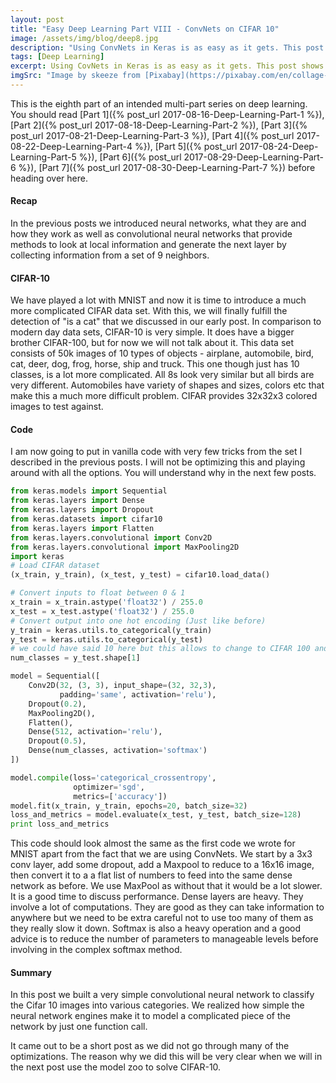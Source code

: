 ```yaml
---
layout: post
title: "Easy Deep Learning Part VIII - ConvNets on CIFAR 10"
image: /assets/img/blog/deep8.jpg
description: "Using ConvNets in Keras is as easy as it gets. This post shows some sample code."
tags: [Deep Learning]
excerpt: Using CovNets in Keras is as easy as it gets. This post shows some sample code.
imgSrc: "Image by skeeze from [Pixabay](https://pixabay.com/en/collage-africa-big-5-animals-lion-1803066/)"
---
```


This is the eighth part of an intended multi-part series on deep learning. You should read [Part 1]({% post_url 2017-08-16-Deep-Learning-Part-1 %}), [Part 2]({% post_url 2017-08-18-Deep-Learning-Part-2 %}), [Part 3]({% post_url 2017-08-21-Deep-Learning-Part-3 %}), [Part 4]({% post_url 2017-08-22-Deep-Learning-Part-4 %}), [Part 5]({% post_url 2017-08-24-Deep-Learning-Part-5 %}), [Part 6]({% post_url 2017-08-29-Deep-Learning-Part-6 %}), [Part 7]({% post_url 2017-08-30-Deep-Learning-Part-7 %}) before heading over here.

#### Recap
In the previous posts we introduced neural networks, what they are and how they work as well as convolutional neural networks that provide methods to look at local information and generate the next layer by collecting information from a set of 9 neighbors.

#### CIFAR-10
We have played a lot with MNIST and now it is time to introduce a much more complicated CIFAR data set. With this, we will finally fulfill the detection of "is a cat" that we discussed in our early post. In comparison to modern day data sets, CIFAR-10 is very simple. It does have a bigger brother CIFAR-100, but for now we will not talk about it. This data set consists of 50k images of 10 types of objects - airplane, automobile, bird, cat, deer, dog, frog, horse, ship and truck. This one though just has 10 classes, is a lot more complicated. All 8s look very similar but all birds are very different. Automobiles have variety of shapes and sizes, colors etc that make this a much more difficult problem. CIFAR provides 32x32x3 colored images to test against.

#### Code
I am now going to put in vanilla code with very few tricks from the set I described in the previous posts. I will not be optimizing this and playing around with all the options. You will understand why in the next few posts.

```python
from keras.models import Sequential
from keras.layers import Dense
from keras.layers import Dropout
from keras.datasets import cifar10
from keras.layers import Flatten
from keras.layers.convolutional import Conv2D
from keras.layers.convolutional import MaxPooling2D
import keras
# Load CIFAR dataset
(x_train, y_train), (x_test, y_test) = cifar10.load_data()

# Convert inputs to float between 0 & 1
x_train = x_train.astype('float32') / 255.0
x_test = x_test.astype('float32') / 255.0
# Convert output into one hot encoding (Just like before)
y_train = keras.utils.to_categorical(y_train)
y_test = keras.utils.to_categorical(y_test)
# we could have said 10 here but this allows to change to CIFAR 100 and work with the same code.
num_classes = y_test.shape[1]

model = Sequential([
    Conv2D(32, (3, 3), input_shape=(32, 32,3),
           padding='same', activation='relu'),
    Dropout(0.2),
    MaxPooling2D(),
    Flatten(),
    Dense(512, activation='relu'),
    Dropout(0.5),
    Dense(num_classes, activation='softmax')
])

model.compile(loss='categorical_crossentropy',
              optimizer='sgd',
              metrics=['accuracy'])
model.fit(x_train, y_train, epochs=20, batch_size=32)
loss_and_metrics = model.evaluate(x_test, y_test, batch_size=128)
print loss_and_metrics

```

This code should look almost the same as the first code we wrote for MNIST apart from the fact that we are using ConvNets. We start by a 3x3 conv layer, add some dropout, add a Maxpool to reduce to a 16x16 image, then convert it to a a flat list of numbers to feed into the same dense network as before. We use MaxPool as without that it would be a lot slower. It is a good time to discuss performance. Dense layers are heavy. They involve a lot of computations. They are good as they can take information to anywhere but we need to be extra careful not to use too many of them as they really slow it down. Softmax is also a heavy operation and a good advice is to reduce the number of parameters to manageable levels before involving in the complex softmax method.

#### Summary
In this post we built a very simple convolutional neural network to classify the Cifar 10 images into various categories. We realized how simple the neural network engines make it to model a complicated piece of the network by just one function call.

It came out to be a short post as we did not go through many of the optimizations. The reason why we did this will be very clear when we will in the next post use the model zoo to solve CIFAR-10.
